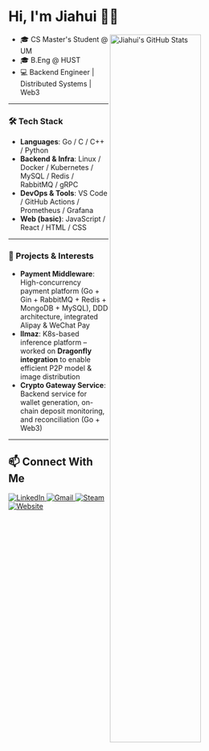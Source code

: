 # Hi, I'm Jiahui 👋🏻

<a href="https://github.com/jiahuipaung">
<img
  src="https://github-readme-stats.vercel.app/api?username=jiahuipaung&count_private=true&show_icons=true&icon_color=f3437a&bg_color=30,f2ffe6,e6ffff"
  title="Jiahui's GitHub Stats"
  align="right"
  width="60%"
/>
</a>

- 🎓 CS Master's Student @ UM
- 🎓 B.Eng @ HUST
- 💻 Backend Engineer | Distributed Systems | Web3 

---

### 🛠️ Tech Stack

- **Languages**: Go / C / C++ / Python  
- **Backend & Infra**: Linux / Docker / Kubernetes / MySQL / Redis / RabbitMQ / gRPC  
- **DevOps & Tools**: VS Code / GitHub Actions / Prometheus / Grafana  
- **Web (basic)**: JavaScript / React / HTML / CSS  

---

### 🚀 Projects & Interests

- **Payment Middleware**: High-concurrency payment platform (Go + Gin + RabbitMQ + Redis + MongoDB + MySQL), DDD architecture, integrated Alipay & WeChat Pay  
- **llmaz**: K8s-based inference platform – worked on **Dragonfly integration** to enable efficient P2P model & image distribution  
- **Crypto Gateway Service**: Backend service for wallet generation, on-chain deposit monitoring, and reconciliation (Go + Web3)  

---

## 📫 Connect With Me

<div align="left">
  <a href="https://www.linkedin.com/in/jiahui-pang-510065352/">
    <img src="https://img.shields.io/badge/-LinkedIn-0077B5?style=flat-square&logo=linkedin&logoColor=white" alt="LinkedIn" />
  </a>
  <a href="mailto:jiahuipaung@gmail.com">
    <img src="https://img.shields.io/badge/-Gmail-D14836?style=flat-square&logo=gmail&logoColor=white" alt="Gmail" />
  </a>
  <a href="https://steamcommunity.com/id/recul">
    <img src="https://img.shields.io/badge/-Steam-171717?style=flat-square&logo=steam&logoColor=white" alt="Steam" />
  </a>
  <a href="https://www.recul.xyz">
    <img src="https://img.shields.io/badge/-Garden-4A90E2?style=flat-square&logo=google-chrome&logoColor=white" alt="Website" />
  </a>
</div>
